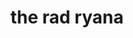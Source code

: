 ---
title: "the rad ryana"
product_type: "jacket"
is_women:
is_men: 
is_unisex: true
is_variant: 
original_price: 40
sale_price: 30
color: "white"
sizes:
- size: "xxxs"
  stock: 0
- size: "xxs"
  stock: 9
- size: "xs"
  stock: 5
- size: "s"
  stock: 0
- size: "m"
  stock: 2
- size: "l"
  stock: 30
- size: "xl"
  stock: 1
- size: "xxl"
  stock: 10
- size: "xxxl"
  stock: 30

main_alt: "It's a pretty rad jacket, right?"
description: "It's a pretty rad jacket, right?"
material: "100% bamboo"
---